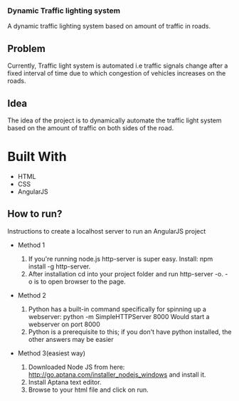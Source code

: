 ### Dynamic Traffic lighting system

A dynamic traffic lighting system based on amount of traffic in roads.

## Problem

Currently, Traffic light system is automated i.e traffic signals change after a fixed interval of time due to which congestion of vehicles increases on the roads.

## Idea

The idea of the project is to dynamically automate the traffic light system based on the amount of traffic on both sides of the road.

# Built With
* HTML
* CSS
* AngularJS

## How to run?

Instructions to create a localhost server to run an AngularJS project

* Method 1
  1. If you're running node.js http-server is super easy. Install: npm install -g http-server.
  2. After installation cd into your project folder and run http-server -o. -o is to open browser to the page.

* Method 2
  1. Python has a built-in command specifically for spinning up a webserver:
  python -m SimpleHTTPServer 8000
  Would start a webserver on port 8000
  2. Python is a prerequisite to this; if you don't have python installed, the other answers may be easier

* Method 3(easiest way)
  1. Downloaded Node JS from here: http://go.aptana.com/installer_nodejs_windows and install it.
  2. Install Aptana text editor.
  3. Browse to your html file and click on run.
